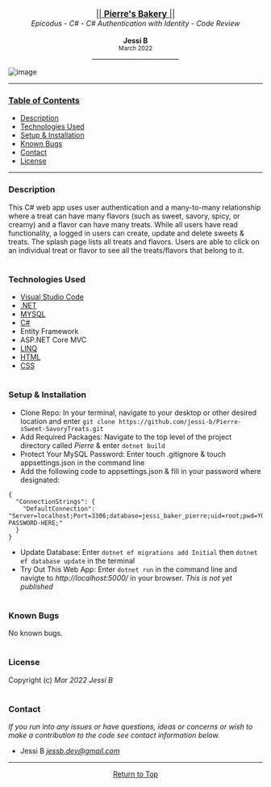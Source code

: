 <p align="center">
  <u><big>|| <b>Pierre's Bakery</b> ||</big></u>
  <br>
  <em>Epicodus - C# - C# Authentication with Identity -  Code Review</em>
  <br>
  <br>
  <strong>Jessi B</strong>
  <br>
  <small>March 2022</small>
  <br>
  ___________________________
  <br>

  ![image](./wwwroot/img/snapshot_home.png)

------------------------------

### <u>Table of Contents</u>
* <a href="#-description">Description</a>
* <a href="#-technologies-used">Technologies Used</a>
* <a href="#-setup-&-installation">Setup & Installation</a>
* <a href="#-known-bugs">Known Bugs</a>
* <a href="#-contact">Contact</a>
* <a href="#-license">License</a>

------------------------------

### Description
This C# web app uses user authentication and a many-to-many relationship where a treat can have many flavors (such as sweet, savory, spicy, or creamy) and a flavor can have many treats. While all users have read functionality, a logged in users can create, update and delete sweets & treats. The splash page lists all treats and flavors. Users are able to click on an individual treat or flavor to see all the treats/flavors that belong to it.

<!-- <em>User Stories</em><br>
As a user, I want to .... -->
#
### Technologies Used
* [Visual Studio Code](https://code.visualstudio.com/)
* [.NET](https://dotnet.microsoft.com/en-us/download)
* [MYSQL](https://dev.mysql.com/downloads/)
* [C#](https://docs.microsoft.com/en-us/dotnet/csharp/)
* Entity Framework
* ASP.NET Core MVC
* [LINQ](https://docs.microsoft.com/en-us/dotnet/csharp/programming-guide/concepts/linq/)
* [HTML](https://developer.mozilla.org/en-US/docs/Web/HTML)
* [CSS](https://developer.mozilla.org/en-US/docs/Web/CSS)
#
### Setup & Installation
* Clone Repo: In your terminal, navigate to your desktop or other desired location and enter `git clone https://github.com/jessi-b/Pierre-sSweet-SavoryTreats.git`
* Add Required Packages: Navigate to the top level of the project directory called _Pierre_ & enter `dotnet build`
* Protect Your MySQL Password: Enter touch .gitignore & touch appsettings.json in the command line
* Add the following code to appsettings.json & fill in your password where designated:
```
{ 
  "ConnectionStrings": { 
    "DefaultConnection": "Server=localhost;Port=3306;database=jessi_baker_pierre;uid=root;pwd=YOUR-PASSWORD-HERE;" 
  } 
}
```
* Update Database: Enter `dotnet ef migrations add Initial` then `dotnet ef database update` in the terminal
* Try Out This Web App: Enter `dotnet run` in the command line and navigte to _http://localhost:5000/_ in your browser.  *This is not yet published*
#
### Known Bugs
No known bugs.
#
### License
Copyright (c)  _Mar 2022_  _Jessi B_
#
### Contact
_If you run into any issues or have questions, ideas or concerns or wish to make a contribution to the code see contact information below._
* Jessi B  <em><jessb.dev@gmail.com></em>
------------------------------
<p align="center"><a href="#">Return to Top</a></p>